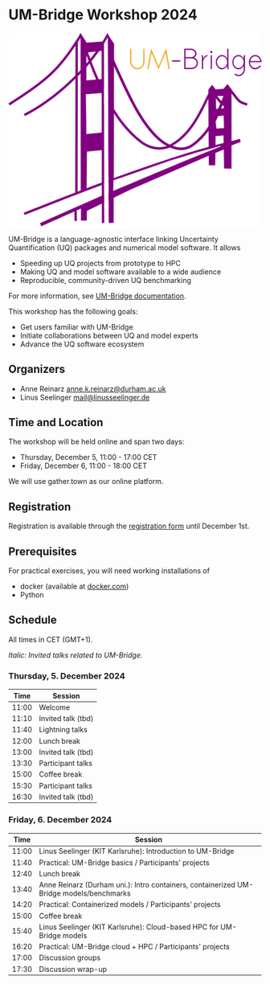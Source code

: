 # UM-Bridge Workshop 2024

![UM-Bridge logo](/UM-bridge.png)

UM-Bridge is a language-agnostic interface linking Uncertainty Quantification (UQ) packages and numerical model software. It allows

* Speeding up UQ projects from prototype to HPC
* Making UQ and model software available to a wide audience
* Reproducible, community-driven UQ benchmarking

For more information, see [UM-Bridge documentation](https://um-bridge-benchmarks.readthedocs.io/en/docs/).

This workshop has the following goals:

* Get users familiar with UM-Bridge
* Initiate collaborations between UQ and model experts
* Advance the UQ software ecosystem

## Organizers

* Anne Reinarz [anne.k.reinarz@durham.ac.uk](mailto:anne.k.reinarz@durham.ac.uk)
* Linus Seelinger [mail@linusseelinger.de](mailto:mail@linusseelinger.de)

## Time and Location

The workshop will be held online and span two days:
* Thursday, December 5, 11:00 - 17:00 CET
* Friday, December 6, 11:00 - 18:00 CET

We will use gather.town as our online platform.

## Registration

Registration is available through the [registration form](https://forms.gle/9bri2gH6jJX4RCUQ6) until December 1st.

## Prerequisites

For practical exercises, you will need working installations of
* docker (available at [docker.com](https://www.docker.com/))
* Python

## Schedule

All times in CET (GMT+1).

*Italic: Invited talks related to UM-Bridge.*

### Thursday, 5. December 2024

| Time | Session |
| --- | --- |
| 11:00 | Welcome |
| 11:10 | Invited talk (tbd) |
| 11:40 | Lightning talks |
| 12:00 | Lunch break |
| 13:00 | Invited talk (tbd) |
| 13:30 | Participant talks |
| 15:00 | Coffee break |
| 15:30 | Participant talks |
| 16:30 | Invited talk (tbd) |

### Friday, 6. December 2024

| Time | Session |
| --- | --- |
| 11:00 | Linus Seelinger (KIT Karlsruhe): Introduction to UM-Bridge |
| 11:40 | Practical: UM-Bridge basics / Participants' projects |
| 12:40 | Lunch break |
| 13:40 | Anne Reinarz (Durham uni.): Intro containers, containerized UM-Bridge models/benchmarks |
| 14:20 | Practical: Containerized models / Participants' projects |
| 15:00 | Coffee break |
| 15:40 | Linus Seelinger (KIT Karlsruhe): Cloud-based HPC for UM-Bridge models |
| 16:20 | Practical: UM-Bridge cloud + HPC / Participants' projects |
| 17:00 | Discussion groups |
| 17:30 | Discussion wrap-up |
